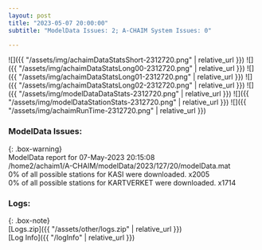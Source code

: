 ```yaml
---
layout: post
title: "2023-05-07 20:00:00"
subtitle: "ModelData Issues: 2; A-CHAIM System Issues: 0"

---
```


![]({{ "/assets/img/achaimDataStatsShort-2312720.png" | relative_url }})
![]({{ "/assets/img/achaimDataStatsLong00-2312720.png" | relative_url }})
![]({{ "/assets/img/achaimDataStatsLong01-2312720.png" | relative_url }})
![]({{ "/assets/img/achaimDataStatsLong02-2312720.png" | relative_url }})
![]({{ "/assets/img/modelDataDataStats-2312720.png" | relative_url }})
![]({{ "/assets/img/modelDataStationStats-2312720.png" | relative_url }})
![]({{ "/assets/img/achaimRunTime-2312720.png" | relative_url }})


### ModelData Issues:  
  
{: .box-warning}  
 ModelData report for 07-May-2023 20:15:08   
 /home2/achaim1/A-CHAIM/modelData/2023/127/20/modelData.mat   
 0% of all possible stations for KASI were downloaded. x2005   
 0% of all possible stations for KARTVERKET were downloaded. x1714   
  


### Logs:  
  
{: .box-note}  
[Logs.zip]({{ "/assets/other/logs.zip" | relative_url }})  
[Log Info]({{ "/logInfo" | relative_url }})  
